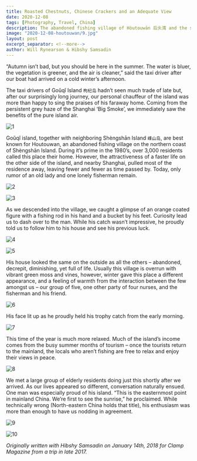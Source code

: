 ```yaml
---
title: Roasted Chestnuts, Chinese Crackers and an Adequate View
date: 2020-12-08
tags: [Photography, Travel, China]
description: The abandoned fishing village of Hòutouwān 后头湾 and the surrounding Shèngshān 嵊山岛 and Goǔqǐ 枸杞岛 islands.
image: "2020-12-08-houtouwan/9.jpg"
layout: post
excerpt_separator: <!--more-->
author: Will Rynearson & Hibshy Samsadin
---
```


“Autumn isn’t bad, but you should be here in the summer. The water is bluer, the vegetation is greener, and the air is cleaner,” said the taxi driver after our boat had arrived on a cold winter’s afternoon.

<!--more-->

The taxi drivers of Goǔqǐ Island ```枸杞岛``` hadn’t seen much trade of late but, after our surprisingly long journey, our personal chauffeur of the island was more than happy to sing the praises of his faraway home. Coming from the persistent grey haze of the Shanghai ‘Big Smoke’, we immediately saw the benefits of the pure island air.

![1](../assets/img/2020-12-08-houtouwan/1.jpg)

Goǔqǐ island, together with neighboring Shèngshān Island ```嵊山岛```, are best known for Houtouwan, an abandoned fishing village on the northern coast of Shèngshān Island. During it’s prime in the 1980’s, over 3,000 residents called this place their home. However, the attractiveness of a faster life on the other side of the island, and nearby Shanghai, pulled most of the residence away, leaving fewer and fewer as time passed by. Today, only rumor of an old lady and one lonely fisherman remain.

![2](../assets/img/2020-12-08-houtouwan/2.jpg)

![3](../assets/img/2020-12-08-houtouwan/3.jpg)

As we descended into the village, we caught a glimpse of an orange coated figure with a fishing rod in his hand and a bucket by his feet. Curiosity lead us to dash over to the man. While his catch wasn’t impressive, he proudly told us to follow him to his house and see his previous luck.

![4](../assets/img/2020-12-08-houtouwan/4.jpg)

![5](../assets/img/2020-12-08-houtouwan/5.jpg)

His house looked the same on the outside as all the others – abandoned, decrepit, diminishing, yet full of life. Usually this village is overrun with vibrant green moss and vines, however, winter gave this place a different appearance, and a feeling of warmth from the interaction between the few amongst us – our group of five, one other party of four nurses, and the fisherman and his friend.

![6](../assets/img/2020-12-08-houtouwan/6.jpg)

His face lit up as he proudly held his trophy catch from the early morning.

![7](../assets/img/2020-12-08-houtouwan/7.jpg)

This time of the year is much more relaxed. Much of the island’s income comes from the busy summer months of tourism – once the tourists return to the mainland, the locals who aren’t fishing are free to relax and enjoy their views in peace.

![8](../assets/img/2020-12-08-houtouwan/8.jpg)

We met a large group of elderly residents doing just this shortly after we arrived. As our lives appeared so different, conversation naturally ensued. One man was especially proud of his island. “This is the easternmost point in mainland China. We’re first to see the sunrise,” he proclaimed. While technically wrong (North-eastern China holds that title), his enthusiasm was more than enough to have us nodding in agreement.

![9](../assets/img/2020-12-08-houtouwan/9.jpg)

![10](../assets/img/2020-12-08-houtouwan/10.jpg)

*Originally written with Hibshy Samsadin on January 14th, 2018 for Clamp Magazine from a trip in late 2017.*